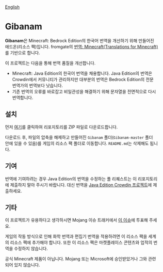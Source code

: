 [English](README_EN.md)

# Gibanam


**Gibanam**은 Minecraft: Bedrock Edition의 한국어 번역을 개선하기 위해 만들어진 애드온(리소스 팩)입니다. fromgate의 [번역: Minecraft(Translations for Minecraft)](https://github.com/fromgate/TranslationsForMinecraft)를 기반으로 합니다.

이 프로젝트는 다음을 통해 번역 품질을 개선합니다.

- Minecraft: Java Edition의 한국어 번역을 채용합니다. Java Edition의 번역은 Crowdin에서 커뮤니티가 관리하지만 대부분의 번역은 Bedrock Edition의 전문 번역가의 번역보다 낫습니다.
- 기존 번역의 오류를 바로잡고 비일관성을 해결하기 위해 문자열을 전면적으로 다시 번역합니다.


## 설치
먼저 [여기](https://github.com/Johnmacrocraft/Gibanam/archive/refs/heads/master.zip)를 클릭하여 리포지토리를 ZIP 파일로 다운로드합니다.

다운로드 후, 파일의 압축을 해제하고 만들어진 `Gibanam` 폴더(`Gibanam-master` 폴더 안에 있을 수 있음)를 게임의 리소스 팩 폴더로 이동합니다. `README.md`는 삭제해도 됩니다.


## 기여
번역에 기여하려는 경우 Java Edition의 번역을 수정하는 풀 리퀘스트는 이 리포지토리에 제출하지 말아 주시기 바랍니다. 대신 번역을 [Java Edition Crowdin 프로젝트](https://crowdin.com/project/minecraft)에 제출하세요.


## 기타
이 프로젝트가 유용하다고 생각하시면 Mojang 이슈 트래커에서 [이 이슈](https://bugs.mojang.com/browse/MCPE/issues/MCPE-176901)에 투표해 주세요.

게임의 작동 방식으로 인해 화학 번역과 편집기 번역을 적용하려면 이 리소스 팩을 세계의 리소스 팩에 추가해야 합니다. 또한 이 리소스 팩은 마켓플레이스 콘텐츠와 업적의 번역을 수정하지 않습니다.

공식 Minecraft 제품이 아닙니다. Mojang 또는 Microsoft에 승인받았거나 그와 관련되어 있지 않습니다.
